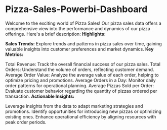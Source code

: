 # Pizza-Sales-Powerbi-Dashboard
Welcome to the exciting world of Pizza Sales! Our pizza sales data offers a comprehensive view into the performance and dynamics of our pizza offerings. Here's a brief description:
**Highlights:**

**Sales Trends:** 
Explore trends and patterns in pizza sales over time, gaining valuable insights into customer preferences and market dynamics.
**Key Metrics:**

Total Revenue: Track the overall financial success of our pizza sales.
Total Orders: Understand the volume of orders, reflecting customer demand.
Average Order Value: Analyze the average value of each order, helping to optimize pricing and promotions.
Average Orders in a Day: Monitor daily order patterns for operational planning.
Average Pizzas Sold per Order: Evaluate customer behavior regarding the quantity of pizzas ordered per transaction.
**Actionable Insights:**

Leverage insights from the data to adapt marketing strategies and promotions.
Identify opportunities for introducing new pizzas or optimizing existing ones.
Enhance operational efficiency by aligning resources with peak order periods.
